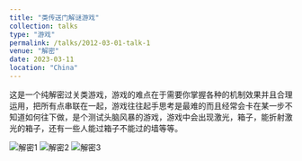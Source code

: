 ```yaml
---
title: "类传送门解谜游戏"
collection: talks
type: "游戏"
permalink: /talks/2012-03-01-talk-1
venue: "解密"
date: 2023-03-11
location: "China"
---
```


这是一个纯解密过关类游戏，游戏的难点在于需要你掌握各种的机制效果并且合理运用，把所有点串联在一起，游戏往往起手思考是最难的而且经常会卡在某一步不知道如何往下做，是个测试头脑风暴的游戏，游戏中会出现激光，箱子，能折射激光的箱子，还有一些人能过箱子不能过的墙等等。

![解密1](https://github.com/user-attachments/assets/ba2b4e3b-833b-48ce-8137-dae96b00dd3b)
![解密2](https://github.com/user-attachments/assets/f1b60a97-1b2c-47ba-93e0-77a640c4e116)
![解密3](https://github.com/user-attachments/assets/52d1197a-bfbe-4be2-9fe8-6dba5ed8ad32)

